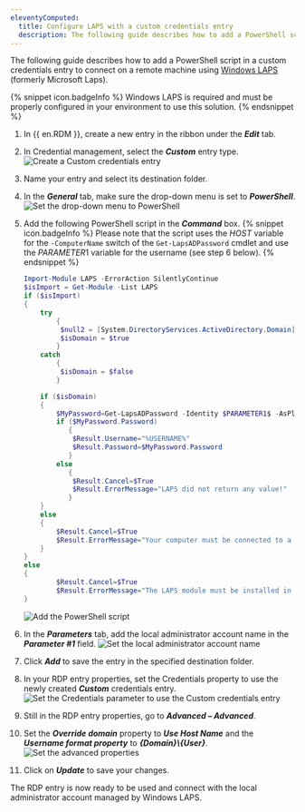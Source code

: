 ```yaml
---
eleventyComputed:
  title: Configure LAPS with a custom credentials entry
  description: The following guide describes how to add a PowerShell script in a custom credentials entry to connect on a remote machine using Windows LAPS.
---
```

The following guide describes how to add a PowerShell script in a custom credentials entry to connect on a remote machine using [Windows LAPS](https://learn.microsoft.com/en-us/windows-server/identity/laps/laps-overview) (formerly Microsoft Laps).

{% snippet icon.badgeInfo %}
Windows LAPS is required and must be properly configured in your environment to use this solution.
{% endsnippet %}

1. In {{ en.RDM }}, create a new entry in the ribbon under the ***Edit*** tab.
1. In Credential management, select the ***Custom*** entry type.
![Create a Custom credentials entry](https://cdnweb.devolutions.net/docs/docs_en_kb_KB2334.png)
1. Name your entry and select its destination folder.
1. In the ***General*** tab, make sure the drop-down menu is set to ***PowerShell***.
![Set the drop-down menu to PowerShell](https://cdnweb.devolutions.net/docs/docs_en_kb_KB2335.png)
1. Add the following PowerShell script in the ***Command*** box.
   {% snippet icon.badgeInfo %}
   Please note that the script uses the $HOST$ variable for the `-ComputerName` switch of the `Get-LapsADPassword` cmdlet and use the $PARAMETER1$ variable for the username (see step 6 below).
   {% endsnippet %}

   ```powershell
   Import-Module LAPS -ErrorAction SilentlyContinue
   $isImport = Get-Module -List LAPS
   if ($isImport)
   {
       try
           {
            $null2 = [System.DirectoryServices.ActiveDirectory.Domain]::GetComputerDomain()
            $isDomain = $true
           }
       catch
           {
            $isDomain = $false
           }

       if ($isDomain)
       {
           $MyPassword=Get-LapsADPassword -Identity $PARAMETER1$ -AsPlainText
           if ($MyPassword.Password)
              {
               $Result.Username="%USERNAME%"
               $Result.Password=$MyPassword.Password
              }
           else
              {
               $Result.Cancel=$True
               $Result.ErrorMessage="LAPS did not return any value!"
              }
       }
       else
       {
           $Result.Cancel=$True
           $Result.ErrorMessage="Your computer must be connected to a domain to use LAPS features!"
       }
   }
   else
   {
           $Result.Cancel=$True
           $Result.ErrorMessage="The LAPS module must be installed in this architecture!"
   }
   ```

   ![Add the PowerShell script](https://cdnweb.devolutions.net/docs/docs_en_kb_KB2336.png)
1. In the ***Parameters*** tab, add the local administrator account name in the ***Parameter #1*** field.
![Set the local administrator account name](https://cdnweb.devolutions.net/docs/docs_en_kb_KB2337.png)
1. Click ***Add*** to save the entry in the specified destination folder.
1. In your RDP entry properties, set the Credentials property to use the newly created ***Custom*** credentials entry.
![Set the Credentials parameter to use the Custom credentials entry](https://cdnweb.devolutions.net/docs/docs_en_kb_KB2338.png)
1. Still in the RDP entry properties, go to ***Advanced – Advanced***.
1. Set the ***Override domain*** property to ***Use Host Name*** and the ***Username format property*** to ***{Domain}\\{User}***.
![Set the advanced properties](https://cdnweb.devolutions.net/docs/docs_en_kb_KB2339.png)
1. Click on ***Update*** to save your changes.

The RDP entry is now ready to be used and connect with the local administrator account managed by Windows LAPS.
